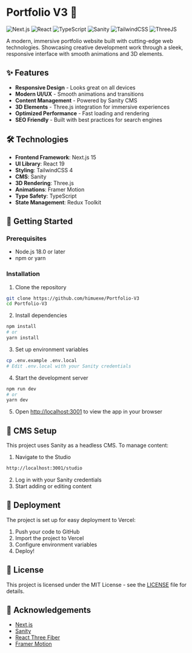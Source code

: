 # Portfolio V3 🚀

![Next.js](https://img.shields.io/badge/Next.js-15.3-black?style=for-the-badge&logo=next.js)
![React](https://img.shields.io/badge/React-19.0-blue?style=for-the-badge&logo=react)
![TypeScript](https://img.shields.io/badge/TypeScript-5.0-blue?style=for-the-badge&logo=typescript)
![Sanity](https://img.shields.io/badge/Sanity-3.91-red?style=for-the-badge&logo=sanity)
![TailwindCSS](https://img.shields.io/badge/TailwindCSS-4.0-38B2AC?style=for-the-badge&logo=tailwind-css)
![ThreeJS](https://img.shields.io/badge/Three.js-0.177-black?style=for-the-badge&logo=three.js)

A modern, immersive portfolio website built with cutting-edge web technologies. Showcasing creative development work through a sleek, responsive interface with smooth animations and 3D elements.

## ✨ Features

- **Responsive Design** - Looks great on all devices
- **Modern UI/UX** - Smooth animations and transitions
- **Content Management** - Powered by Sanity CMS
- **3D Elements** - Three.js integration for immersive experiences
- **Optimized Performance** - Fast loading and rendering
- **SEO Friendly** - Built with best practices for search engines

## 🛠️ Technologies

- **Frontend Framework**: Next.js 15
- **UI Library**: React 19
- **Styling**: TailwindCSS 4
- **CMS**: Sanity
- **3D Rendering**: Three.js
- **Animations**: Framer Motion
- **Type Safety**: TypeScript
- **State Management**: Redux Toolkit

## 🚀 Getting Started

### Prerequisites

- Node.js 18.0 or later
- npm or yarn

### Installation

1. Clone the repository
```bash
git clone https://github.com/himuexe/Portfolio-V3
cd Portfolio-V3
```

2. Install dependencies
```bash
npm install
# or
yarn install
```

3. Set up environment variables
```bash
cp .env.example .env.local
# Edit .env.local with your Sanity credentials
```

4. Start the development server
```bash
npm run dev
# or
yarn dev
```

5. Open [http://localhost:3001](http://localhost:3001) to view the app in your browser

## 📝 CMS Setup

This project uses Sanity as a headless CMS. To manage content:

1. Navigate to the Studio
```bash
http://localhost:3001/studio
```

2. Log in with your Sanity credentials
3. Start adding or editing content

## 🚢 Deployment

The project is set up for easy deployment to Vercel:

1. Push your code to GitHub
2. Import the project to Vercel
3. Configure environment variables
4. Deploy!

## 📄 License

This project is licensed under the MIT License - see the [LICENSE](LICENSE) file for details.

## 🙏 Acknowledgements

- [Next.js](https://nextjs.org)
- [Sanity](https://www.sanity.io)
- [React Three Fiber](https://github.com/pmndrs/react-three-fiber)
- [Framer Motion](https://www.framer.com/motion/) 